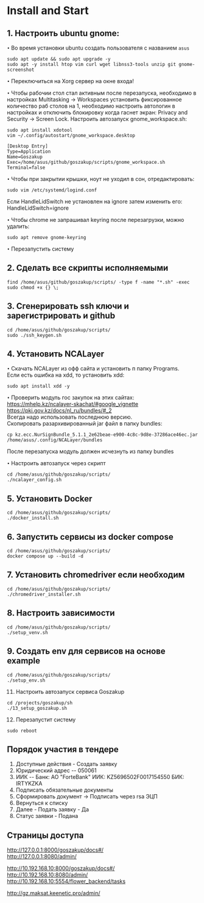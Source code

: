 # Install and Start  
## 1. Настроить ubuntu gnome:

`•` Во время установки ubuntu создать пользователя с названием ```asus```

```
sudo apt update && sudo apt upgrade -y  
sudo apt -y install htop vim curl wget libnss3-tools unzip git gnome-screenshot
```
`•` Переключиться на Xorg сервер на окне входа!

`•` Чтобы рабочии стол стал активным после перезапуска, необходимо в настройках
Multitasking -> Workspaces установить фиксированное количество раб столов на 1,
необходимо настроить автологин в настройках и отключить блокировку когда гаснет экран:
Privacy and Security -> Screen Lock.
Настроить автозапуск gnome_workspace.sh:
```
sudo apt install xdotool  
vim ~/.config/autostart/gnome_workspace.desktop

[Desktop Entry]
Type=Application
Name=Goszakup
Exec=/home/asus/github/goszakup/scripts/gnome_workspace.sh
Terminal=false
```  

`•` Чтобы при закрытии крышки, ноут не уходил в сон, отредактировать:
```
sudo vim /etc/systemd/logind.conf
```  
Если HandleLidSwitch не установлен на ignore затем изменить его:
HandleLidSwitch=ignore

`•` Чтобы chrome не запрашивал keyring после перезагрузки, можно удалить:
```
sudo apt remove gnome-keyring 
```

`•` Перезапустить систему


## 2. Сделать все скрипты исполняемыми
```
find /home/asus/github/goszakup/scripts/ -type f -name "*.sh" -exec sudo chmod +x {} \; 
```

## 3. Сгенерировать ssh ключи и зарегистрировать и github
```
cd /home/asus/github/goszakup/scripts/
sudo ./ssh_keygen.sh
```

## 4. Установить NCALayer


`•` Скачать NCALayer из офф сайта и установить п папку Programs.  
Если есть ошибка на xdd, то установить xdd:
```
sudo apt install xdd -y
```
`•` Проверить модуль гос закупок на этих сайтах:  
https://mhelp.kz/ncalayer-skachat/#google_vignette  
https://pki.gov.kz/docs/nl_ru/bundles/#_2  
Всегда надо использовать последнюю версию.  
Скопировать разархивированный jar файл в папку bundles:  
```
cp kz.ecc.NurSignBundle_5.1.1_2e62beae-e900-4c8c-9d8e-37286ace46ec.jar /home/asus/.config/NCALayer/bundles 
``` 
После перезапуска модуль должен исчезнуть из папку bundles  

`•` Настроить автозапуск через скрипт
```
cd /home/asus/github/goszakup/scripts/
./ncalayer_config.sh
```

## 5. Установить Docker
```
cd /home/asus/github/goszakup/scripts/
./docker_install.sh
```

## 6. Запустить сервисы из docker compose 
```
cd /home/asus/github/goszakup/scripts/
docker compose up --build -d
```

## 7. Установить chromedriver если необходим 
```
cd /home/asus/github/goszakup/scripts/
./chromedriver_installer.sh
```

## 8. Настроить зависимости
```
cd /home/asus/github/goszakup/scripts/
./setup_venv.sh
```

## 9. Создать env для сервисов на основе example
```
cd /home/asus/github/goszakup/scripts/
./setup_env.sh
```

11. Настроить автозапуск сервиса Goszakup
```
cd /projects/goszakup/sh
./13_setup_goszakup.sh
```
12. Перезапустит систему
```
sudo reboot
```

## Порядок участия в тендере
1. Доступные действия - Создать заявку 
2. Юридический адрес -- 050061  
3. ИИК -- Банк: АО "ForteBank" ИИК: KZ5696502F0017154550 БИК: IRTYKZKA 
4. Подписать обязательные документы  
5. Сформировать документ -> Подписать через rsa ЭЦП
6. Вернуться к списку
7. Далее - Подать заявку - Да
8. Статус заявки - Подана                         

## Страницы доступа
http://127.0.0.1:8000/goszakup/docs#/  
http://127.0.0.1:8080/admin/  

http://10.192.168.10:8000/goszakup/docs#/  
http://10.192.168.10:8080/admin/
http://10.192.168.10:5554/flower_backend/tasks

http://gz.maksat.keenetic.pro/admin/
